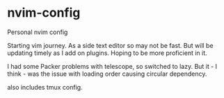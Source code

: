 # nvim-config
Personal nvim config

Starting vim journey. As a side text editor so may not be fast. But will be updating timely as I add on plugins.
Hoping to be more proficient in it.

I had some Packer problems with telescope, so switched to lazy. But it - I think - was the issue with loading order causing circular dependency.

also includes tmux config.
